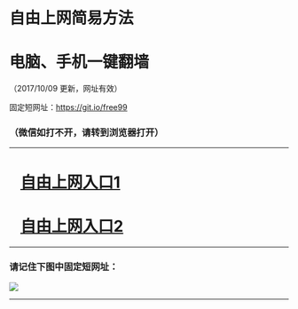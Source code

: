 ﻿# 自由上网简易方法

# 电脑、手机一键翻墙

（2017/10/09 更新，网址有效）

固定短网址：https://git.io/free99

### （微信如打不开，请转到浏览器打开）


***





# &nbsp;&nbsp; <a href="http://ft2802030551.fwq-tz-1001.info/fwqtz01.html?t=100900111999 " target="_blank">自由上网入口1</a>
# &nbsp;&nbsp; <a href="http://ft1647224519.fwq-tz-1002.info/fwqtz02.html?t=10090018551 " target="_blank">自由上网入口2</a>
***

### 请记住下图中固定短网址：

<img src="https://s3-us-west-2.amazonaws.com/fwq-1001/yjfq-20170905okok.png" /> 


***

